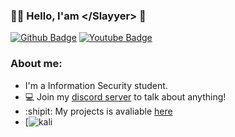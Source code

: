 ### :man_technologist: Hello, I'am \</Slayyer> 👋

[![Github Badge](https://img.shields.io/badge/-Github-000?style=flat-square&logo=Github&logoColor=white&link=https://github.com/fagnerpsantos)](https://github.com/Slayyer-dev)
[![Youtube Badge](https://img.shields.io/badge/-YouTube-ff0000?style=flat-square&labelColor=ff0000&logo=youtube&logoColor=white&link=https://www.youtube.com/user/TreinaWeb)](https://www.youtube.com/channel/UCret_G0WHRBQYG5MesldNjw?view_as=subscriber)

### About me:
- I'm a Information Security student.
- 💻 Join my [discord server](https://discord.gg/Pve2xbT) to talk about anything!
- :shipit: My projects is avaliable [here](https://github.com/Slayyer-dev)
- [![kali](https://camo.githubusercontent.com/6cb66240de22958f57b1beaf93581cfa041e8049/68747470733a2f2f6472742e73682f696d672f737572666163652d70726f2d726566696e642f6f735f6b616c692e706e67)

<!--
**Slayyer-dev/Slayyer-dev** is a ✨ _special_ ✨ repository because its `README.md` (this file) appears on your GitHub profile.

Here are some ideas to get you started:

- 🔭 I’m currently working on ...
- 🌱 I’m currently learning ...
- 👯 I’m looking to collaborate on ...
- 🤔 I’m looking for help with ...
- 💬 Ask me about ...
- 📫 How to reach me: ...
- 😄 Pronouns: ...
- ⚡ Fun fact: ...
-->
